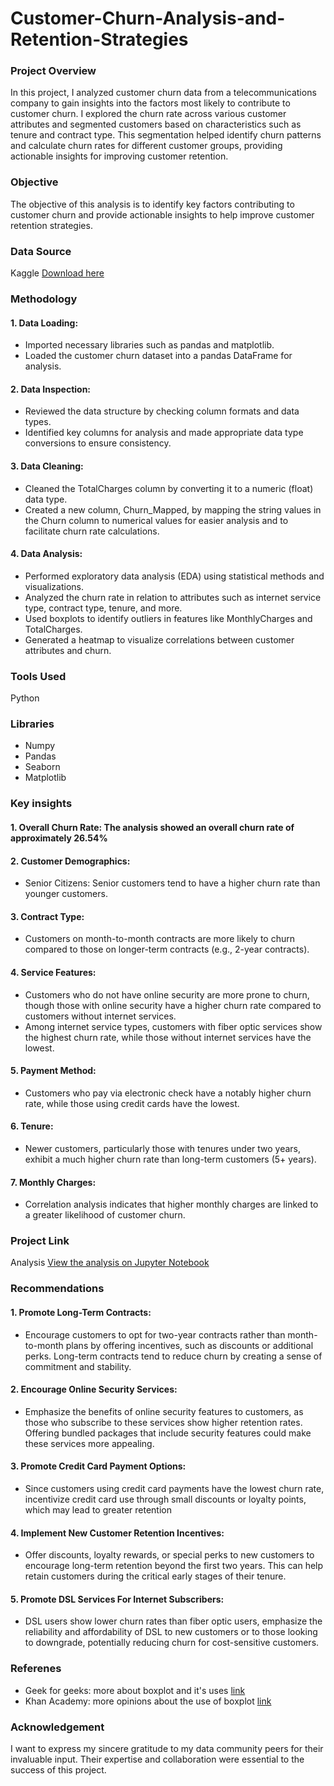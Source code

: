 # Customer-Churn-Analysis-and-Retention-Strategies

### Project Overview 
In this project, I analyzed customer churn data from a telecommunications company to gain insights into the factors most likely to contribute to customer churn. I explored the churn rate across various customer attributes and segmented customers based on characteristics such as tenure and contract type. This segmentation helped identify churn patterns and calculate churn rates for different customer groups, providing actionable insights for improving customer retention.

### Objective
The objective of this analysis is to identify key factors contributing to customer churn and provide actionable insights to help improve customer retention strategies. 

### Data Source
Kaggle [Download here](https://www.kaggle.com/datasets/blastchar/telco-customer-churn)

### Methodology
#### 1. Data Loading:
 - Imported necessary libraries such as pandas and matplotlib.
 - Loaded the customer churn dataset into a pandas DataFrame for analysis.
#### 2. Data Inspection:
 - Reviewed the data structure by checking column formats and data types.
 - Identified key columns for analysis and made appropriate data type conversions to ensure consistency.
#### 3. Data Cleaning:
 - Cleaned the TotalCharges column by converting it to a numeric (float) data type.
 - Created a new column, Churn_Mapped, by mapping the string values in the Churn column to numerical values for easier analysis and to facilitate churn rate calculations.
#### 4. Data Analysis:
 - Performed exploratory data analysis (EDA) using statistical methods and visualizations.
 - Analyzed the churn rate in relation to attributes such as internet service type, contract type, tenure, and more.
 - Used boxplots to identify outliers in features like MonthlyCharges and TotalCharges.
 - Generated a heatmap to visualize correlations between customer attributes and churn.

### Tools Used
Python

### Libraries
 - Numpy
 - Pandas
 - Seaborn
 - Matplotlib

### Key insights
#### 1. Overall Churn Rate: The analysis showed an overall churn rate of approximately 26.54%
#### 2. Customer Demographics:
 - Senior Citizens: Senior customers tend to have a higher churn rate than younger customers.
#### 3. Contract Type:
 - Customers on month-to-month contracts are more likely to churn compared to those on longer-term contracts (e.g., 2-year contracts).
#### 4. Service Features:
 - Customers who do not have online security are more prone to churn, though those with online security have a higher churn rate compared to customers without internet services.
 - Among internet service types, customers with fiber optic services show the highest churn rate, while those without internet services have the lowest.
#### 5. Payment Method:
 - Customers who pay via electronic check have a notably higher churn rate, while those using credit cards have the lowest.
#### 6. Tenure:
 - Newer customers, particularly those with tenures under two years, exhibit a much higher churn rate than long-term customers (5+ years).
#### 7. Monthly Charges:
 - Correlation analysis indicates that higher monthly charges are linked to a greater likelihood of customer churn.

### Project Link
Analysis [View the analysis on Jupyter Notebook]()

### Recommendations
#### 1. Promote Long-Term Contracts:
 - Encourage customers to opt for two-year contracts rather than month-to-month plans by offering incentives, such as discounts or additional perks. Long-term contracts tend to reduce churn by creating a sense of commitment and stability.
#### 2. Encourage Online Security Services:
 - Emphasize the benefits of online security features to customers, as those who subscribe to these services show higher retention rates. Offering bundled packages that include security features could make these services more appealing.
#### 3. Promote Credit Card Payment Options:
 - Since customers using credit card payments have the lowest churn rate, incentivize credit card use through small discounts or loyalty points, which may lead to greater retention
#### 4. Implement New Customer Retention Incentives:
 - Offer discounts, loyalty rewards, or special perks to new customers to encourage long-term retention beyond the first two years. This can help retain customers during the critical early stages of their tenure.
#### 5. Promote DSL Services For Internet Subscribers:
 - DSL users show lower churn rates than fiber optic users, emphasize the reliability and affordability of DSL to new customers or to those looking to downgrade, potentially reducing churn for cost-sensitive customers.

### Referenes
 - Geek for geeks: more about boxplot and it's uses [link](https://www.geeksforgeeks.org/box-plot-visualization-with-pandas-and-seaborn/)
 - Khan Academy: more opinions about the use of boxplot [link](https://www.khanacademy.org/math/statistics-probability/summarizing-quantitative-data/box-whisker-plots/a/box-plot-review#:~:text=A%20box%20and%20whisker%20plot%E2%80%94also%20called%20a%20box%20plot,the%20box%20at%20the%20median.)

### Acknowledgement
I want to express my sincere gratitude to my data community peers for their invaluable input. Their expertise and collaboration were essential to the success of this project.


